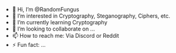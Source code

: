 - 👋 Hi, I’m @RandomFungus
- 👀 I’m interested in Cryptography, Steganography, Ciphers, etc.
- 🌱 I’m currently learning Cryptography
- 💞️ I’m looking to collaborate on ...
- 📫 How to reach me: Via Discord or Reddit
- ⚡ Fun fact: ...

<!---
RandomFungus/RandomFungus is a ✨ special ✨ repository because its `README.md` (this file) appears on your GitHub profile.
You can click the Preview link to take a look at your changes.
--->
